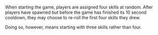 When starting the game, players are assigned four skills at random. After players have spawned but before the game has finished its 10 second cooldown, they may choose to re-roll the first four skills they drew. 

Doing so, however, means starting with three skills rather than four.